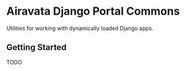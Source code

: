# Airavata Django Portal Commons

Utilities for working with dynamically loaded Django apps.

## Getting Started

TODO
